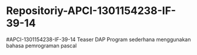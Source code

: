 # Repositoriy-APCI-1301154238-IF-39-14
#APCI-1301154238-IF-39-14         Teaser DAP          Program sederhana menggunakan bahasa pemrograman pascal 
